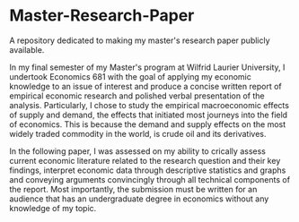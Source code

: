 # Master-Research-Paper
A repository dedicated to making my master's research paper publicly available.

In my final semester of my Master's program at Wilfrid Laurier University, I undertook Economics 681 with the goal of applying my economic knowledge to an issue of interest and produce a concise written report of empirical economic research and polished verbal presentation of the analysis. Particularly, I chose to study the empirical macroeconomic effects of supply and demand, the effects that initiated most journeys into the field of economics. This is because the demand and supply effects on the most widely traded commodity in the world, is crude oil and its derivatives.

In the following paper, I was assessed on my ability to crically assess current economic literature related to the research question and their key findings, interpret economic data through descriptive statistics and graphs and conveying arguments convincingly through all technical components of the report. Most importantly, the submission must be written for an audience that has an undergraduate degree in economics without any knowledge of my topic.
